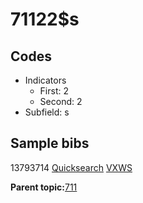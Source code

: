 # 71122$s

## Codes

-   Indicators
    -   First: 2
    -   Second: 2
-   Subfield: s

## Sample bibs

13793714 [Quicksearch](https://search.library.yale.edu/catalog/13793714) [VXWS](http://prodorbis.library.yale.edu:7014/vxws/GetHoldingsService?bibId=13793714)

**Parent topic:**[711](../../tags/711/711.md)

